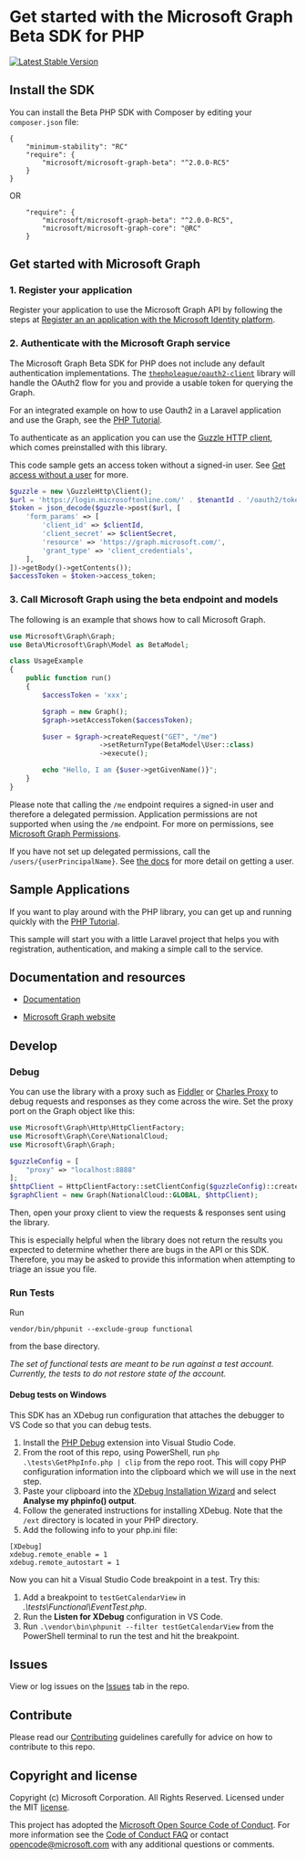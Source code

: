 # Get started with the Microsoft Graph Beta SDK for PHP

[![Latest Stable Version](https://poser.pugx.org/microsoft/microsoft-graph-beta/version)](https://packagist.org/packages/microsoft/microsoft-graph)

## Install the SDK
You can install the Beta PHP SDK with Composer by editing your `composer.json` file:
```
{
    "minimum-stability": "RC"
    "require": {
        "microsoft/microsoft-graph-beta": "^2.0.0-RC5"
    }
}
```
OR
```
    "require": {
        "microsoft/microsoft-graph-beta": "^2.0.0-RC5",
        "microsoft/microsoft-graph-core": "@RC"
    }
```
## Get started with Microsoft Graph

### 1. Register your application

Register your application to use the Microsoft Graph API by following the steps at [Register an an application with the Microsoft Identity platform](https://docs.microsoft.com/en-us/graph/auth-register-app-v2).

### 2. Authenticate with the Microsoft Graph service

The Microsoft Graph Beta SDK for PHP does not include any default authentication implementations. The [`thephpleague/oauth2-client`](https://github.com/thephpleague/oauth2-client) library will handle the OAuth2 flow for you and provide a usable token for querying the Graph.

For an integrated example on how to use Oauth2 in a Laravel application and use the Graph, see the [PHP Tutorial](https://docs.microsoft.com/en-us/graph/tutorials/php).

To authenticate as an application you can use the [Guzzle HTTP client](http://docs.guzzlephp.org/en/stable/), which comes preinstalled with this library.

This code sample gets an access token without a signed-in user. See [Get access without a user](https://docs.microsoft.com/en-us/graph/auth-v2-service?context=graph%2Fapi%2F1.0&view=graph-rest-1.0) for more.
```php
$guzzle = new \GuzzleHttp\Client();
$url = 'https://login.microsoftonline.com/' . $tenantId . '/oauth2/token?api-version=beta';
$token = json_decode($guzzle->post($url, [
    'form_params' => [
        'client_id' => $clientId,
        'client_secret' => $clientSecret,
        'resource' => 'https://graph.microsoft.com/',
        'grant_type' => 'client_credentials',
    ],
])->getBody()->getContents());
$accessToken = $token->access_token;
```


### 3. Call Microsoft Graph using the beta endpoint and models

The following is an example that shows how to call Microsoft Graph.

```php
use Microsoft\Graph\Graph;
use Beta\Microsoft\Graph\Model as BetaModel;

class UsageExample
{
    public function run()
    {
        $accessToken = 'xxx';

        $graph = new Graph();
        $graph->setAccessToken($accessToken);

        $user = $graph->createRequest("GET", "/me")
                      ->setReturnType(BetaModel\User::class)
                      ->execute();

        echo "Hello, I am {$user->getGivenName()}";
    }
}
```
Please note that calling the `/me` endpoint requires a signed-in user and therefore a delegated permission. Application
permissions are not supported when using the `/me` endpoint. For more on permissions, see [Microsoft Graph Permissions](https://docs.microsoft.com/en-us/graph/auth/auth-concepts#microsoft-graph-permissions).

If you have not set up delegated permissions, call the `/users/{userPrincipalName}`. See [the docs](https://docs.microsoft.com/en-us/graph/api/user-get?view=graph-rest-1.0&tabs=http) for more detail on getting a user.

## Sample Applications
If you want to play around with the PHP library, you can get up and running quickly with the [PHP Tutorial](https://docs.microsoft.com/en-us/graph/tutorials/php).

This sample will start you with a little Laravel project that helps you with registration, authentication, and making a simple call to the service.

## Documentation and resources

* [Documentation](https://github.com/microsoftgraph/msgraph-sdk-php/blob/feat/2.0.0/docs/README.md)

* [Microsoft Graph website](https://developer.microsoft.com/en-us/graph/)


## Develop

### Debug
You can use the library with a proxy such as [Fiddler](http://www.telerik.com/fiddler) or [Charles Proxy](https://www.charlesproxy.com/) to debug requests and responses as they come across the wire. Set the proxy port on the Graph object like this:
```php
use Microsoft\Graph\Http\HttpClientFactory;
use Microsoft\Graph\Core\NationalCloud;
use Microsoft\Graph\Graph;

$guzzleConfig = [
    "proxy" => "localhost:8888"
];
$httpClient = HttpClientFactory::setClientConfig($guzzleConfig)::createAdapter();
$graphClient = new Graph(NationalCloud::GLOBAL, $httpClient);
```
Then, open your proxy client to view the requests & responses sent using the library.

This is especially helpful when the library does not return the results you expected to determine whether there are bugs in the API or this SDK. Therefore, you may be asked to provide this information when attempting to triage an issue you file.

### Run Tests

Run
 ```shell
vendor/bin/phpunit --exclude-group functional
```
from the base directory.

*The set of functional tests are meant to be run against a test account. Currently, the
tests to do not restore state of the account.*

#### Debug tests on Windows

This SDK has an XDebug run configuration that attaches the debugger to VS Code so that you can debug tests.

1. Install the [PHP Debug](https://marketplace.visualstudio.com/items?itemName=felixfbecker.php-debug) extension into Visual Studio Code.
2. From the root of this repo, using PowerShell, run `php .\tests\GetPhpInfo.php | clip` from the repo root. This will copy PHP configuration information into the clipboard which we will use in the next step.
3. Paste your clipboard into the [XDebug Installation Wizard](https://xdebug.org/wizard) and select **Analyse my phpinfo() output**.
4. Follow the generated instructions for installing XDebug. Note that the `/ext` directory is located in your PHP directory.
5. Add the following info to your php.ini file:

```
[XDebug]
xdebug.remote_enable = 1
xdebug.remote_autostart = 1
```

Now you can hit a Visual Studio Code breakpoint in a test. Try this:

1. Add a breakpoint to `testGetCalendarView` in *.\tests\Functional\EventTest.php*.
2. Run the **Listen for XDebug** configuration in VS Code.
3. Run `.\vendor\bin\phpunit --filter testGetCalendarView` from the PowerShell terminal to run the test and hit the breakpoint.

## Issues

View or log issues on the [Issues](https://github.com/microsoftgraph/msgraph-beta-sdk-php/issues) tab in the repo.

## Contribute

Please read our [Contributing](https://github.com/microsoftgraph/msgraph-beta-sdk-php/blob/master/CONTRIBUTING.md) guidelines carefully for advice on how to contribute to this repo.

## Copyright and license

Copyright (c) Microsoft Corporation. All Rights Reserved. Licensed under the MIT [license](LICENSE).

This project has adopted the [Microsoft Open Source Code of Conduct](https://opensource.microsoft.com/codeofconduct/). For more information see the [Code of Conduct FAQ](https://opensource.microsoft.com/codeofconduct/faq/) or contact [opencode@microsoft.com](mailto:opencode@microsoft.com) with any additional questions or comments.
